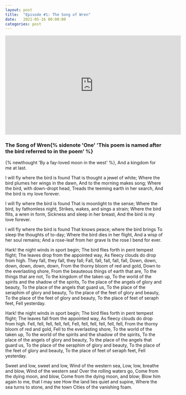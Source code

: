 ```yaml
---
layout: post
title:  "Episode #1: The Song of Wren"
date:   2021-05-16 00:00:00
categories: post
---
```

<iframe width="560" height="315" src="https://www.youtube.com/embed/D78YbjO2BAU" title="YouTube video player" frameborder="0" allow="accelerometer; autoplay; clipboard-write; encrypted-media; gyroscope; picture-in-picture" allowfullscreen></iframe>

### The Song of Wren{% sidenote 'One' 'This poem is named after the bird referred to in the poem' %}

{% newthought 'By a fay-loved moon in the west' %},
And a kingdom for me at last.
<!--more--> 

I will fly where the bird is found
That is thought a jewel of white;
Where the bird plumes her wings in the dawn,
And to the morning makes song;
Where the bird, with down-dropt head,
Treads the teeming earth in her search,
And the bird is my love forever.

I will fly where the bird is found
That is moonlight to the sense;
Where the bird, by fathomless night,
Strikes, wakes, and sings a strain;
Where the bird flits, a wren in form,
Sickness and sleep in her breast,
And the bird is my love forever.

I will fly where the bird is found
That knows peace; where the bird brings
To sleep the thoughts of to-day;
Where the bird dies in her flight,
And a wisp of her soul remains;
And a rose-leaf from her grave
Is the rose I bend for ever.

Hark! the night winds in sport begin;
The bird flies forth in pent tempest flight;
The leaves drop from the appointed way,
As fleecy clouds do drop from high.
They fall, they fall, they fall;
Fall, fall, fall, fall, fall,
Down, down, down, down, down, down,
From the thorny bloom of red and gold,
Down to the everlasting shore,
From the beauteous things of earth that are,
To the things that are not,
To the kingdom of the taken up,
To the world of the spirits and the shadow of the spirits,
To the place of the angels of glory and beauty,
To the place of the angels that guard us,
To the place of the seraphim of glory and beauty,
To the place of the feet of glory and beauty,
To the place of the feet of glory and beauty,
To the place of feet of seraph feet,
Fell yesterday.

Hark! the night winds in sport begin;
The bird flies forth in pent tempest flight;
The leaves fall from the appointed way,
As fleecy clouds do drop from high.
Fell, fell, fell, fell, fell,
Fell, fell, fell, fell, fell, fell,
From the thorny bloom of red and gold,
Fell to the everlasting shore,
To the world of the taken up,
To the world of the spirits and the shadow of the spirits,
To the place of the angels of glory and beauty,
To the place of the angels that guard us,
To the place of the seraphim of glory and beauty,
To the place of the feet of glory and beauty,
To the place of feet of seraph feet,
Fell yesterday.

Sweet and low, sweet and low,
Wind of the western sea,
Low, low, breathe and blow,
Wind of the western sea!
Over the rolling waters go,
Come from the dying moon, and blow,
Come from the dying moon, and blow;
Blow him again to me, that I may see
How the land lies quiet and supine,
Where the sea turns to stone, and the town
Cities of the vanishing foam.
